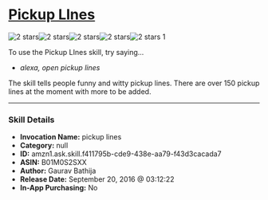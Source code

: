 # [Pickup LInes](http://alexa.amazon.com/#skills/amzn1.ask.skill.f411795b-cde9-438e-aa79-f43d3cacada7)
![2 stars](../../images/ic_star_black_18dp_1x.png)![2 stars](../../images/ic_star_black_18dp_1x.png)![2 stars](../../images/ic_star_border_black_18dp_1x.png)![2 stars](../../images/ic_star_border_black_18dp_1x.png)![2 stars](../../images/ic_star_border_black_18dp_1x.png) 1

To use the Pickup LInes skill, try saying...

* *alexa, open pickup lines*

The skill tells people funny and witty pickup lines. There are over 150 pickup lines at the moment with more to be added.

***

### Skill Details

* **Invocation Name:** pickup lines
* **Category:** null
* **ID:** amzn1.ask.skill.f411795b-cde9-438e-aa79-f43d3cacada7
* **ASIN:** B01M0S2SXX
* **Author:** Gaurav Bathija
* **Release Date:** September 20, 2016 @ 03:12:22
* **In-App Purchasing:** No
